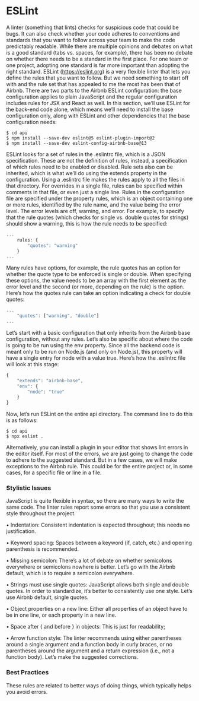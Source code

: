 # ESLint

A linter (something that lints) checks for suspicious code that could be bugs. It can also check whether your code adheres to conventions and standards that you want to follow across your team to make the code
predictably readable.
While there are multiple opinions and debates on what is a good standard (tabs vs. spaces, for
example), there has been no debate on whether there needs to be a standard in the first place. For one team or one project, adopting one standard is far more important than adopting the right standard.
ESLint (https://eslint.org) is a very flexible linter that lets you define the rules that you want to
follow. But we need something to start off with and the rule set that has appealed to me the most has been that of Airbnb.
There are two parts to the Airbnb ESLint configuration: the base configuration applies to plain
JavaScript and the regular configuration includes rules for JSX and React as well. In this section, we’ll use ESLint for the back-end code alone, which means we’ll need to install the base configuration only, along with ESLint and other dependencies that the base configuration needs:

```
$ cd api
$ npm install --save-dev eslint@5 eslint-plugin-import@2
$ npm install --save-dev eslint-config-airbnb-base@13
```

ESLint looks for a set of rules in the .eslintrc file, which is a JSON specification. These are not the
definition of rules, instead, a specification of which rules need to be enabled or disabled. Rule sets also can be inherited, which is what we’ll do using the extends property in the configuration. Using a .eslintrc file makes the rules apply to all the files in that directory. For overrides in a single file, rules can be specified within comments in that file, or even just a single line.
Rules in the configuration file are specified under the property rules, which is an object containing
one or more rules, identified by the rule name, and the value being the error level. The error levels are off, warning, and error. For example, to specify that the rule quotes (which checks for single vs. double quotes for strings) should show a warning, this is how the rule needs to be specified:

```js
...
	rules: {
		"quotes": "warning"
	}
...
```

Many rules have options, for example, the rule quotes has an option for whether the quote type to be
enforced is single or double. When specifying these options, the value needs to be an array with the first element as the error level and the second (or more, depending on the rule) is the option. Here’s how the quotes rule can take an option indicating a check for double quotes:

```js
...
	"quotes": ["warning", "double"]
...
```


Let’s start with a basic configuration that only inherits from the Airbnb base configuration, without any
rules. Let’s also be specific about where the code is going to be run using the env property. Since all the backend code is meant only to be run on Node.js (and only on Node.js), this property will have a single entry for node with a value true. Here’s how the .eslintrc file will look at this stage:

```js
{
	"extends": "airbnb-base",
	"env": {
		"node": "true"
	}
}
```

Now, let’s run ESLint on the entire api directory. The command line to do this is as follows:

```
$ cd api
$ npx eslint .
```

Alternatively, you can install a plugin in your editor that shows lint errors in the editor itself. 
For most of the errors, we are just going to change the code to adhere to the suggested standard. But in
a few cases, we will make exceptions to the Airbnb rule. This could be for the entire project or, in some cases, for a specific file or line in a file.

### Stylistic Issues

JavaScript is quite flexible in syntax, so there are many ways to write the same code. The linter rules report some errors so that you use a consistent style throughout the project.

• Indentation: Consistent indentation is expected throughout; this needs no justification.

•	 Keyword spacing: Spaces between a keyword (if, catch, etc.) and opening parenthesis is recommended.

•	 Missing semicolon: There’s a lot of debate on whether semicolons everywhere or semicolons nowhere is better. Let’s go with the Airbnb default, which is to require a semicolon everywhere.

•	 Strings must use single quotes: JavaScript allows both single and double quotes. In order to standardize, it’s better to consistently use one style. Let’s use Airbnb default, single quotes.

•	 Object properties on a new line: Either all properties of an object have to be in one
line, or each property in a new line.

•	 Space after { and before } in objects: This is just for readability; 

•	 Arrow function style: The linter recommends using either parentheses around a single argument and a function body in curly braces, or no parentheses around the argument and a return expression (i.e., not a function body). Let’s make the suggested corrections.

### Best Practices

These rules are related to better ways of doing things, which typically helps you avoid errors.
